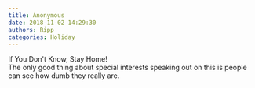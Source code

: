 ```yaml
---
title: Anonymous
date: 2018-11-02 14:29:30
authors: Ripp
categories: Holiday
---
```


 If You Don't Know, Stay Home!  
The only good thing about special interests speaking out on this is people can see how dumb they really are.